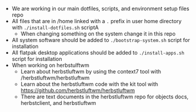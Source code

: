 - We are working in our main dotfiles, scripts, and environment setup files repo
- All files that are in /home linked with a `.` prefix in user home directory with `./install-dotfiles.sh` scriptA
    - When changing something on the system change it in this repo
- All system software should be added to `./bootstrap-system.sh` script for installation
- All flatpak desktop applications should be added to `./install-apps.sh` script for installation
- When working on herbstulftwm
    - Learn about herbstluftwm by using the context7 tool with /herbstluftwm/herbstluftwm
    - Learn about the herbstluftwm code with the kit tool with https://github.com/herbstluftwm/herbstluftwm
    - There are text documents in the herbstluftwm repo for objects docs, herbstclient, and herbstluftwm
